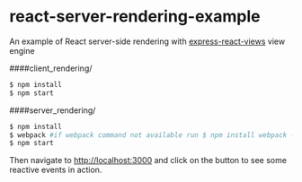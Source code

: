 # react-server-rendering-example

An example of React server-side rendering with [express-react-views](https://github.com/reactjs/express-react-views) view engine

####client_rendering/
```sh
$ npm install
$ npm start
```

####server_rendering/
```sh
$ npm install
$ webpack #if webpack command not available run $ npm install webpack -g
$ npm start
```

Then navigate to [http://localhost:3000](http://localhost:3000) and
click on the button to see some reactive events in action.
